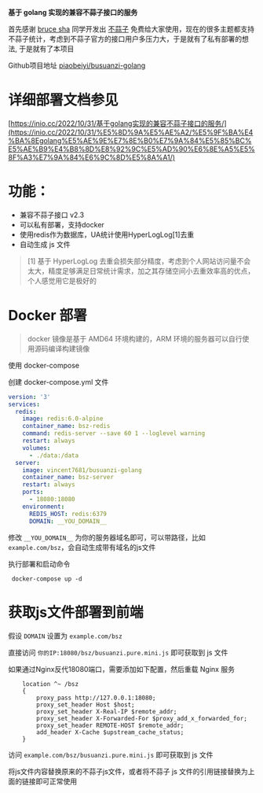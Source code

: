 **基于 golang 实现的兼容不蒜子接口的服务**

首先感谢 [bruce sha](http://ibruce.info/about/) 同学开发出 [不蒜子](http://ibruce.info)
免费给大家使用，现在的很多主题都支持不蒜子统计，考虑到不蒜子官方的接口用户多压力大，于是就有了私有部署的想法, 于是就有了本项目

Github项目地址 [piaobeiyi/busuanzi-golang](https://github.com/piaobeiyi/busuanzi-golang)

# 详细部署文档参见
[https://inio.cc/2022/10/31/基于golang实现的兼容不蒜子接口的服务/](https://inio.cc/2022/10/31/%E5%8D%9A%E5%AE%A2/%E5%9F%BA%E4%BA%8Egolang%E5%AE%9E%E7%8E%B0%E7%9A%84%E5%85%BC%E5%AE%B9%E4%B8%8D%E8%92%9C%E5%AD%90%E6%8E%A5%E5%8F%A3%E7%9A%84%E6%9C%8D%E5%8A%A1/)

# 功能：

- 兼容不蒜子接口 v2.3
- 可以私有部署，支持docker
- 使用redis作为数据库，UA统计使用HyperLogLog[1]去重
- 自动生成 js 文件

> [1] 基于 HyperLogLog 去重会损失部分精度，考虑到个人网站访问量不会太大，精度足够满足日常统计需求，加之其存储空间小去重效率高的优点，个人感觉用它是极好的

# Docker 部署

> docker 镜像是基于 AMD64 环境构建的，ARM 环境的服务器可以自行使用源码编译构建镜像

使用 docker-compose

创建 docker-compose.yml 文件

```yaml
version: '3'
services:
  redis:
    image: redis:6.0-alpine
    container_name: bsz-redis
    command: redis-server --save 60 1 --loglevel warning
    restart: always
    volumes:
      - ./data:/data
  server:
    image: vincent7681/busuanzi-golang
    container_name: bsz-server
    restart: always
    ports:
      - 18080:18080
    environment:
      REDIS_HOST: redis:6379
      DOMAIN: __YOU_DOMAIN__
```

修改 `__YOU_DOMAIN__` 为你的服务器域名即可，可以带路径，比如 `example.com/bsz`，会自动生成带有域名的js文件

执行部署和启动命令

```shell
 docker-compose up -d
```

# 获取js文件部署到前端

假设 `DOMAIN` 设置为 `example.com/bsz`

直接访问 `你的IP:18080/bsz/busuanzi.pure.mini.js` 即可获取到 js 文件

如果通过Nginx反代18080端口，需要添加如下配置，然后重载 Nginx 服务

```nginx
    location ^~ /bsz
    {
        proxy_pass http://127.0.0.1:18080;
        proxy_set_header Host $host;
        proxy_set_header X-Real-IP $remote_addr;
        proxy_set_header X-Forwarded-For $proxy_add_x_forwarded_for;
        proxy_set_header REMOTE-HOST $remote_addr;
        add_header X-Cache $upstream_cache_status;
    }
```

访问 `example.com/bsz/busuanzi.pure.mini.js` 即可获取到 js 文件

将js文件内容替换原来的不蒜子js文件，或者将不蒜子 js 文件的引用链接替换为上面的链接即可正常使用
